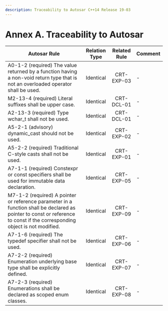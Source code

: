 ```yaml
---
description: Traceability to Autosar C++14 Release 19-03
---
```


# Annex A. Traceability to Autosar

| Autosar Rule                                                                                                                                                              | Relation Type | Related Rule | Comment |
| ------------------------------------------------------------------------------------------------------------------------------------------------------------------------- | :-----------: | :----------: | ------- |
| A0-1-2 (required) The value returned by a function having a non-void return type that is not an overloaded operator shall be used.                                        |   Identical   |  CRT-EXP-03  | -       |
| M2-13-4 (required) Literal suffixes shall be upper case.                                                                                                                  |   Identical   |  CRT-DCL-01  | -       |
| A2-13-3 (required) Type wchar\_t shall not be used.                                                                                                                       |   Identical   |  CRT-DCL-01  | -       |
| A5-2-1 (advisory) dynamic\_cast should not be used.                                                                                                                       |   Identical   |  CRT-EXP-02  | -       |
| A5-2-2 (required) Traditional C-style casts shall not be used.                                                                                                            |   Identical   |  CRT-EXP-01  | -       |
| A7-1-1 (required) Constexpr or const specifiers shall be used for immutable data declaration.                                                                             |   Identical   |  CRT-EXP-05  | -       |
| M7-1-2 (required) A pointer or reference parameter in a function shall be declared as pointer to const or reference to const if the corresponding object is not modified. |   Identical   |  CRT-EXP-09  | -       |
| A7-1-6 (required) The typedef specifier shall not be used.                                                                                                                |   Identical   |  CRT-EXP-06  | -       |
| A7-2-2 (required) Enumeration underlying base type shall be explicitly defined.                                                                                           |   Identical   |  CRT-EXP-07  | -       |
| A7-2-3 (required) Enumerations shall be declared as scoped enum classes.                                                                                                  |   Identical   |  CRT-EXP-08  | -       |
